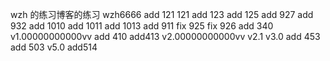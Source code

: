wzh 的练习博客的练习
wzh6666
add 121 121
add 123 
add 125
add 927
add 932
add 1010
add 1011
add 1013
add 911
fix 925
fix 926
add 340
v1.00000000000vv
add 410
add413
v2.00000000000vv
v2.1
v3.0
add 453
add 503
v5.0
add514